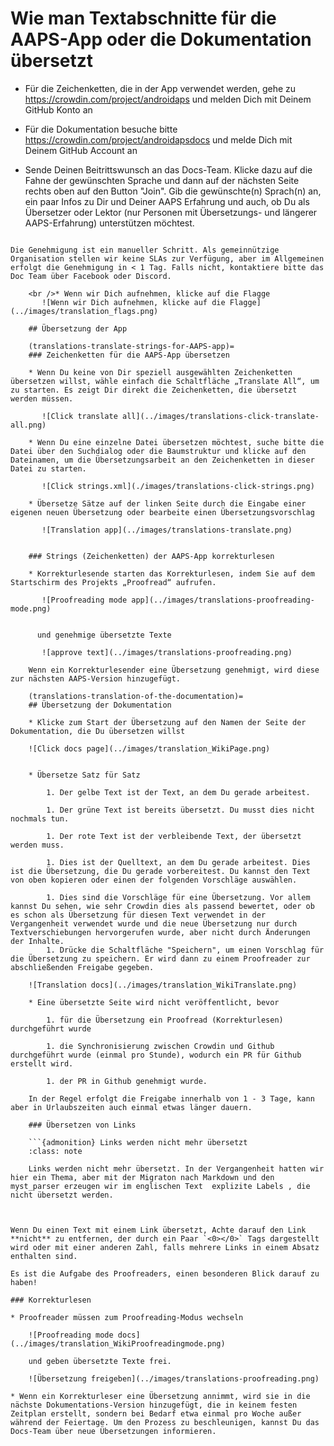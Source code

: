 # Wie man Textabschnitte für die AAPS-App oder die Dokumentation übersetzt

* Für die Zeichenketten, die in der App verwendet werden, gehe zu <https://crowdin.com/project/androidaps> und melden Dich mit Deinem GitHub Konto an
* Für die Dokumentation besuche bitte <https://crowdin.com/project/androidapsdocs> und melde Dich mit Deinem GitHub Account an

* Sende Deinen Beitrittswunsch an das Docs-Team. Klicke dazu auf die Fahne der gewünschten Sprache und dann auf der nächsten Seite rechts oben auf den Button "Join". Gib die gewünschte(n) Sprach(n) an, ein paar Infos zu Dir und Deiner AAPS Erfahrung und auch, ob Du als Übersetzer oder Lektor (nur Personen mit Übersetzungs- und längerer AAPS-Erfahrung) unterstützen möchtest.

```{admonition} Zeit für die Freigabe :class: note

Die Genehmigung ist ein manueller Schritt. Als gemeinnützige Organisation stellen wir keine SLAs zur Verfügung, aber im Allgemeinen erfolgt die Genehmigung in < 1 Tag. Falls nicht, kontaktiere bitte das Doc Team über Facebook oder Discord.

    <br />* Wenn wir Dich aufnehmen, klicke auf die Flagge
       ![Wenn wir Dich aufnehmen, klicke auf die Flagge](../images/translation_flags.png)
    
    ## Übersetzung der App
    
    (translations-translate-strings-for-AAPS-app)=
    ### Zeichenketten für die AAPS-App übersetzen
    
    * Wenn Du keine von Dir speziell ausgewählten Zeichenketten übersetzen willst, wähle einfach die Schaltfläche „Translate All“, um zu starten. Es zeigt Dir direkt die Zeichenketten, die übersetzt werden müssen.
    
       ![Click translate all](../images/translations-click-translate-all.png)
    
    * Wenn Du eine einzelne Datei übersetzen möchtest, suche bitte die Datei über den Suchdialog oder die Baumstruktur und klicke auf den Dateinamen, um die Übersetzungsarbeit an den Zeichenketten in dieser Datei zu starten.
    
       ![Click strings.xml](./images/translations-click-strings.png)
    
    * Übersetze Sätze auf der linken Seite durch die Eingabe einer eigenen neuen Übersetzung oder bearbeite einen Übersetzungsvorschlag 
    
       ![Translation app](../images/translations-translate.png)
    
    
    ### Strings (Zeichenketten) der AAPS-App korrekturlesen
    
    * Korrekturlesende starten das Korrekturlesen, indem Sie auf dem Startschirm des Projekts „Proofread“ aufrufen.
    
       ![Proofreading mode app](../images/translations-proofreading-mode.png) 
    
    
      und genehmige übersetzte Texte 
    
       ![approve text](../images/translations-proofreading.png)
    
    Wenn ein Korrekturlesender eine Übersetzung genehmigt, wird diese zur nächsten AAPS-Version hinzugefügt.
    
    (translations-translation-of-the-documentation)=
    ## Übersetzung der Dokumentation
    
    * Klicke zum Start der Übersetzung auf den Namen der Seite der Dokumentation, die Du übersetzen willst
    
    ![Click docs page](../images/translation_WikiPage.png)
    
    
    * Übersetze Satz für Satz
    
        1. Der gelbe Text ist der Text, an dem Du gerade arbeitest.
    
        1. Der grüne Text ist bereits übersetzt. Du musst dies nicht nochmals tun.
    
        1. Der rote Text ist der verbleibende Text, der übersetzt werden muss.
    
        1. Dies ist der Quelltext, an dem Du gerade arbeitest. Dies ist die Übersetzung, die Du gerade vorbereitest. Du kannst den Text von oben kopieren oder einen der folgenden Vorschläge auswählen.
    
        1. Dies sind die Vorschläge für eine Übersetzung. Vor allem kannst Du sehen, wie sehr Crowdin dies als passend bewertet, oder ob es schon als Übersetzung für diesen Text verwendet in der Vergangenheit verwendet wurde und die neue Übersetzung nur durch Textverschiebungen hervorgerufen wurde, aber nicht durch Änderungen der Inhalte.
        1. Drücke die Schaltfläche "Speichern", um einen Vorschlag für die Übersetzung zu speichern. Er wird dann zu einem Proofreader zur abschließenden Freigabe gegeben.
    
    ![Translation docs](../images/translation_WikiTranslate.png)
    
    * Eine übersetzte Seite wird nicht veröffentlicht, bevor 
    
        1. für die Übersetzung ein Proofread (Korrekturlesen) durchgeführt wurde
    
        1. die Synchronisierung zwischen Crowdin und Github durchgeführt wurde (einmal pro Stunde), wodurch ein PR für Github erstellt wird.
    
        1. der PR in Github genehmigt wurde.
    
    In der Regel erfolgt die Freigabe innerhalb von 1 - 3 Tage, kann aber in Urlaubszeiten auch einmal etwas länger dauern.
    
    ### Übersetzen von Links
    
    ```{admonition} Links werden nicht mehr übersetzt
    :class: note
    
    Links werden nicht mehr übersetzt. In der Vergangenheit hatten wir hier ein Thema, aber mit der Migraton nach Markdown und den myst_parser erzeugen wir im englischen Text  explizite Labels , die nicht übersetzt werden.
    
    

Wenn Du einen Text mit einem Link übersetzt, Achte darauf den Link **nicht** zu entfernen, der durch ein Paar `<0></0>` Tags dargestellt wird oder mit einer anderen Zahl, falls mehrere Links in einem Absatz enthalten sind.

Es ist die Aufgabe des Proofreaders, einen besonderen Blick darauf zu haben!

### Korrekturlesen

* Proofreader müssen zum Proofreading-Modus wechseln
    
    ![Proofreading mode docs](../images/translation_WikiProofreadingmode.png)
    
    und geben übersetzte Texte frei.
    
    ![Übersetzung freigeben](../images/translations-proofreading.png)

* Wenn ein Korrekturleser eine Übersetzung annimmt, wird sie in die nächste Dokumentations-Version hinzugefügt, die in keinem festen Zeitplan erstellt, sondern bei Bedarf etwa einmal pro Woche außer während der Feiertage. Um den Prozess zu beschleunigen, kannst Du das Docs-Team über neue Übersetzungen informieren.